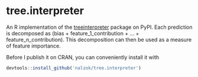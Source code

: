 # tree.interpreter

An R implementation of the [treeinterpreter][treeinterpreter] package on PyPI.
Each prediction is decomposed as (bias + feature\_1\_contribution + ... +
feature\_n\_contribution). This decomposition can then be used as a measure of
feature importance.

Before I publish it on CRAN, you can conveniently install it with

```r
devtools::install_github('nalzok/tree.interpreter')
```

  [treeinterpreter]: https://pypi.org/project/treeinterpreter/
